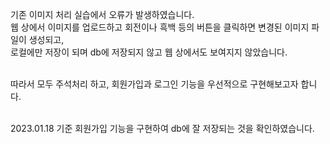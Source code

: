 기존 이미지 처리 실습에서 오류가 발생하였습니다.  
웹 상에서 이미지를 업로드하고 회전이나 흑백 등의 버튼을 클릭하면 변경된 이미지 파일이 생성되고,  
로컬에만 저장이 되며 db에 저장되지 않고 웹 상에서도 보여지지 않았습니다.  
</br>

따라서 모두 주석처리 하고, 회원가입과 로그인 기능을 우선적으로 구현해보고자 합니다.  
</br>

2023.01.18 기준 회원가입 기능을 구현하여 db에 잘 저장되는 것을 확인하였습니다.